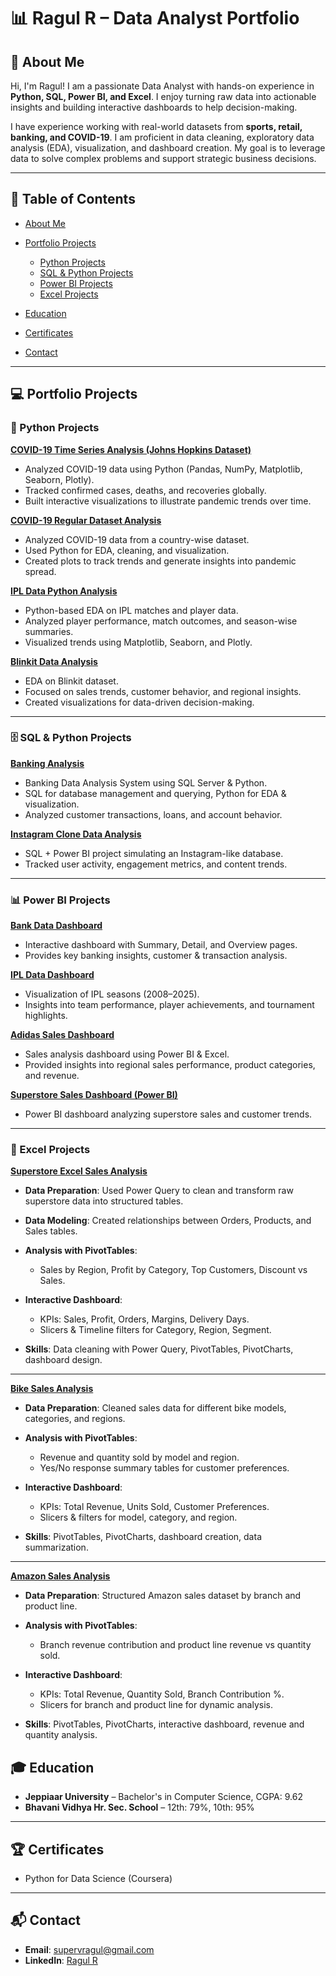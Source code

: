 
# 📊 Ragul R – Data Analyst Portfolio

## 📖 About Me

Hi, I'm Ragul! I am a passionate Data Analyst with hands-on experience in **Python, SQL, Power BI, and Excel**. I enjoy turning raw data into actionable insights and building interactive dashboards to help decision-making.

I have experience working with real-world datasets from **sports, retail, banking, and COVID-19**. I am proficient in data cleaning, exploratory data analysis (EDA), visualization, and dashboard creation. My goal is to leverage data to solve complex problems and support strategic business decisions.

---

## 📑 Table of Contents

* [About Me](#-about-me)
* [Portfolio Projects](#-portfolio-projects)

  * [Python Projects](#-python-projects)
  * [SQL & Python Projects](#️-sql--python-projects)
  * [Power BI Projects](#-power-bi-projects)
  * [Excel Projects](#-excel-projects)
* [Education](#-education)
* [Certificates](#-certificates)
* [Contact](#-contact)

---

## 💻 Portfolio Projects

### 🐍 Python Projects

**[COVID-19 Time Series Analysis (Johns Hopkins Dataset)](https://github.com/Ragul-dataAnalyst/covid_data_analysis)**

* Analyzed COVID-19 data using Python (Pandas, NumPy, Matplotlib, Seaborn, Plotly).
* Tracked confirmed cases, deaths, and recoveries globally.
* Built interactive visualizations to illustrate pandemic trends over time.

**[COVID-19 Regular Dataset Analysis](https://github.com/Ragul-dataAnalyst/COVID-19-Analysis)**

* Analyzed COVID-19 data from a country-wise dataset.
* Used Python for EDA, cleaning, and visualization.
* Created plots to track trends and generate insights into pandemic spread.

**[IPL Data Python Analysis](https://github.com/Ragul-dataAnalyst/ipl_data_python_analysis)**

* Python-based EDA on IPL matches and player data.
* Analyzed player performance, match outcomes, and season-wise summaries.
* Visualized trends using Matplotlib, Seaborn, and Plotly.

**[Blinkit Data Analysis](https://github.com/Ragul-dataAnalyst/blinkit_data_python_analysis)**

* EDA on Blinkit dataset.
* Focused on sales trends, customer behavior, and regional insights.
* Created visualizations for data-driven decision-making.

---

### 🗄️ SQL & Python Projects

**[Banking Analysis](https://github.com/Ragul-dataAnalyst/banking_analysis)**

* Banking Data Analysis System using SQL Server & Python.
* SQL for database management and querying, Python for EDA & visualization.
* Analyzed customer transactions, loans, and account behavior.

**[Instagram Clone Data Analysis](https://github.com/Ragul-dataAnalyst/Instagram-clone-data-analysis-project)**

* SQL + Power BI project simulating an Instagram-like database.
* Tracked user activity, engagement metrics, and content trends.

---

### 📊 Power BI Projects

**[Bank Data Dashboard](https://github.com/Ragul-dataAnalyst/bank_data_analysis)**

* Interactive dashboard with Summary, Detail, and Overview pages.
* Provides key banking insights, customer & transaction analysis.

**[IPL Data Dashboard](https://github.com/Ragul-dataAnalyst/IPL_data_analysis)**

* Visualization of IPL seasons (2008–2025).
* Insights into team performance, player achievements, and tournament highlights.

**[Adidas Sales Dashboard](https://github.com/Ragul-dataAnalyst/adidas_data_analysis)**

* Sales analysis dashboard using Power BI & Excel.
* Provided insights into regional sales performance, product categories, and revenue.

**[Superstore Sales Dashboard (Power BI)](https://github.com/Ragul-dataAnalyst/super_store_Excel_analysis-)**

* Power BI dashboard analyzing superstore sales and customer trends.

---

### 📑 Excel Projects

**[Superstore Excel Sales Analysis](https://github.com/Ragul-dataAnalyst/super_store_Excel_analysis-)**

* **Data Preparation**: Used Power Query to clean and transform raw superstore data into structured tables.
* **Data Modeling**: Created relationships between Orders, Products, and Sales tables.
* **Analysis with PivotTables**:

  * Sales by Region, Profit by Category, Top Customers, Discount vs Sales.
* **Interactive Dashboard**:

  * KPIs: Sales, Profit, Orders, Margins, Delivery Days.
  * Slicers & Timeline filters for Category, Region, Segment.
* **Skills**: Data cleaning with Power Query, PivotTables, PivotCharts, dashboard design.

---

**[Bike Sales Analysis](https://github.com/Ragul-dataAnalyst/bike_sales_excel_analysis)**

* **Data Preparation**: Cleaned sales data for different bike models, categories, and regions.
* **Analysis with PivotTables**:

  * Revenue and quantity sold by model and region.
  * Yes/No response summary tables for customer preferences.
* **Interactive Dashboard**:

  * KPIs: Total Revenue, Units Sold, Customer Preferences.
  * Slicers & filters for model, category, and region.
* **Skills**: PivotTables, PivotCharts, dashboard creation, data summarization.

---

**[Amazon Sales Analysis](https://github.com/Ragul-dataAnalyst/Amazon_sales_excel_data_analysis)**

* **Data Preparation**: Structured Amazon sales dataset by branch and product line.
* **Analysis with PivotTables**:

  * Branch revenue contribution and product line revenue vs quantity sold.
* **Interactive Dashboard**:

  * KPIs: Total Revenue, Quantity Sold, Branch Contribution %.
  * Slicers for branch and product line for dynamic analysis.
* **Skills**: PivotTables, PivotCharts, interactive dashboard, revenue and quantity analysis.


## 🎓 Education

* **Jeppiaar University** – Bachelor's in Computer Science, CGPA: 9.62
* **Bhavani Vidhya Hr. Sec. School** – 12th: 79%, 10th: 95%

---

## 🏆 Certificates

* Python for Data Science (Coursera)

---

## 📬 Contact

* **Email**: [supervragul@gmail.com](mailto:supervragul@gmail.com)
* **LinkedIn**: [Ragul R](https://www.linkedin.com/in/ragulcric)

